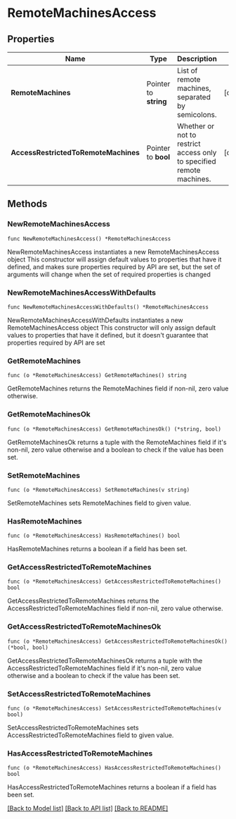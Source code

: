 # RemoteMachinesAccess

## Properties

Name | Type | Description | Notes
------------ | ------------- | ------------- | -------------
**RemoteMachines** | Pointer to **string** | List of remote machines, separated by semicolons. | [optional] 
**AccessRestrictedToRemoteMachines** | Pointer to **bool** | Whether or not to restrict access only to specified remote machines. | [optional] 

## Methods

### NewRemoteMachinesAccess

`func NewRemoteMachinesAccess() *RemoteMachinesAccess`

NewRemoteMachinesAccess instantiates a new RemoteMachinesAccess object
This constructor will assign default values to properties that have it defined,
and makes sure properties required by API are set, but the set of arguments
will change when the set of required properties is changed

### NewRemoteMachinesAccessWithDefaults

`func NewRemoteMachinesAccessWithDefaults() *RemoteMachinesAccess`

NewRemoteMachinesAccessWithDefaults instantiates a new RemoteMachinesAccess object
This constructor will only assign default values to properties that have it defined,
but it doesn't guarantee that properties required by API are set

### GetRemoteMachines

`func (o *RemoteMachinesAccess) GetRemoteMachines() string`

GetRemoteMachines returns the RemoteMachines field if non-nil, zero value otherwise.

### GetRemoteMachinesOk

`func (o *RemoteMachinesAccess) GetRemoteMachinesOk() (*string, bool)`

GetRemoteMachinesOk returns a tuple with the RemoteMachines field if it's non-nil, zero value otherwise
and a boolean to check if the value has been set.

### SetRemoteMachines

`func (o *RemoteMachinesAccess) SetRemoteMachines(v string)`

SetRemoteMachines sets RemoteMachines field to given value.

### HasRemoteMachines

`func (o *RemoteMachinesAccess) HasRemoteMachines() bool`

HasRemoteMachines returns a boolean if a field has been set.

### GetAccessRestrictedToRemoteMachines

`func (o *RemoteMachinesAccess) GetAccessRestrictedToRemoteMachines() bool`

GetAccessRestrictedToRemoteMachines returns the AccessRestrictedToRemoteMachines field if non-nil, zero value otherwise.

### GetAccessRestrictedToRemoteMachinesOk

`func (o *RemoteMachinesAccess) GetAccessRestrictedToRemoteMachinesOk() (*bool, bool)`

GetAccessRestrictedToRemoteMachinesOk returns a tuple with the AccessRestrictedToRemoteMachines field if it's non-nil, zero value otherwise
and a boolean to check if the value has been set.

### SetAccessRestrictedToRemoteMachines

`func (o *RemoteMachinesAccess) SetAccessRestrictedToRemoteMachines(v bool)`

SetAccessRestrictedToRemoteMachines sets AccessRestrictedToRemoteMachines field to given value.

### HasAccessRestrictedToRemoteMachines

`func (o *RemoteMachinesAccess) HasAccessRestrictedToRemoteMachines() bool`

HasAccessRestrictedToRemoteMachines returns a boolean if a field has been set.


[[Back to Model list]](../README.md#documentation-for-models) [[Back to API list]](../README.md#documentation-for-api-endpoints) [[Back to README]](../README.md)


